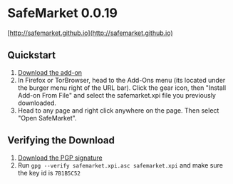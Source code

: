 # SafeMarket 0.0.19

[http://safemarket.github.io](http://safemarket.github.io)

## Quickstart

1. [Download the add-on](https://github.com/SafeMarket/SafeMarket/raw/0.0.19/safemarket.xpi?raw=true)
2. In Firefox or TorBrowser, head to the Add-Ons menu (its located under the burger menu right of the URL bar).
Click the gear icon, then "Install Add-on From File" and select the safemarket.xpi file you previously downloaded.
3. Head to any page and right click anywhere on the page. Then select "Open SafeMarket".

## Verifying the Download

1. [Download the PGP signature](https://github.com/SafeMarket/SafeMarket/raw/0.0.19/safemarket.xpi.asc?raw=true)
2. Run `gpg --verify safemarket.xpi.asc safemarket.xpi` and make sure the key id is `7B1B5C52`
